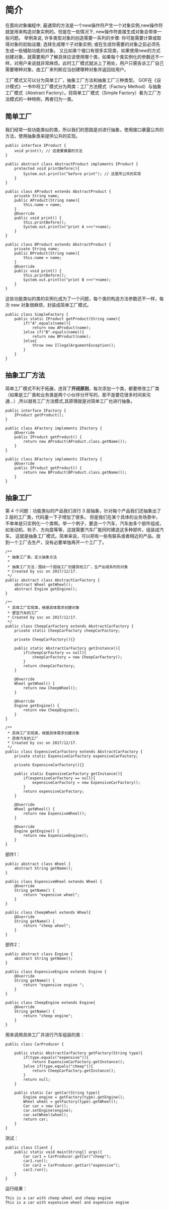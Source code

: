 # 简介
在面向对象编程中, 最通常的方法是一个new操作符产生一个对象实例,new操作符就是用来构造对象实例的。但是在一些情况下, new操作符直接生成对象会带来一些问题。
举例来说, 许多类型对象的创造需要一系列的步骤: 你可能需要计算或取得对象的初始设置; 选择生成哪个子对象实例; 或在生成你需要的对象之前必须先生成一些辅助功能的对象。
又比如某个接口有很多实现类，如果使用new的方式创建对象，就需要用户了解具体应该使用哪个类，如果每个类实例化的参数还不一样，对用户来说就非常麻烦。此时工厂模式就派上了用处，用户只需告诉工厂自己需要哪种对象，由工厂来判断应当创建哪种对象并返回给用户。

工厂模式又可以分为简单工厂，抽象工厂方法和抽象工厂三种类型。 GOF在《设计模式》一书中将工厂模式分为两类：工厂方法模式（Factory Method）与抽象工厂模式（Abstract Factory）。将简单工厂模式（Simple Factory）看为工厂方法模式的一种特例，两者归为一类。

## 简单工厂
我们经常一些功能类似的类，所以我们的思路是对进行抽象，使用接口暴露公共的方法，使用抽象类来提供公共的实现。
```
public interface IProduct {
    void print(); // 这是要暴露的方法
}

public abstract class AbstractProduct implements IProduct {
    protected void printBefore(){
        System.out.println("before print"); // 这里所公共的实现
    }
}

public class AProduct extends AbstractProduct {
    private String name;
    public AProduct(String name){
        this.name = name;
    }
    @Override
    public void print() {
        this.printBefore();
        System.out.println("print A >>>"+name);
    }
}

public class BProduct extends AbstractProduct {
    private String name;
    public BProduct(String name){
        this.name = name;
    }
    @Override
    public void print() {
        this.printBefore();
        System.out.println("print B >>>"+name);
    }
}
```
这些功能类似的类的实例化成为了一个问题，每个类的构造方法参数还不一样，每次 new 对象很麻烦，封装成简单工厂模式。
```
public class SimpleFactory {
    public static IProduct getProduct(String name){
        if("A".equals(name)){
            return new AProduct(name);
        }else if("B".equals(name)){
            return new BProduct(name);
        }else{
            throw new IllegalArgumentException();
        }
    }
}
```
## 抽象工厂方法
简单工厂模式不利于拓展，违背了**开闭原则**，每次添加一个类，都要修改工厂类（如果是工厂类和业务类是两个小伙伴分开写的，那不是要花很多时间来沟通...）,所以就有工厂方法模式,其原理就是对简单工厂也进行抽象。
```
public interface IFactory {
    IProduct getProduct();
}

public class AFactory implements IFactory {
    @Override
    public IProduct getProduct() {
        return new AProduct(AProduct.class.getName());
    }
}

public class BFactory implements IFactory {
    @Override
    public IProduct getProduct() {
        return new BProduct(BProduct.class.getName());
    }
}
```
## 抽象工厂
第 4 个问题：功能类似的产品我们进行 3 层抽象，针对每个产品我们还抽象出了 2 层的工厂类，代码量一下子增加了很多。
但是我们在某个具体的业务场景中，不单单是只实例化一个类啊。举一个例子，要造一个汽车，汽车由多个部件组成，如发动机、轮子、方向盘等等，这就需要汽车厂能同时建造这多种部件，组装成汽车。
这就是抽象工厂模式。简单来说，可以把有一些有联系或者相近的产品，放到一个工厂去生产，没有必要单独再开一个工厂了。

```
/**
 * 抽象工厂类，定义抽象方法
 *
 * 抽象工厂方法：围绕一个超级工厂创建其他工厂，生产出成系列的对象
 * Created by ssc on 2017/12/17.
 */
public abstract class AbstractCarFactory {
    abstract Wheel getWheel();
    abstract Engine getEngine();
}
```

```
/**
 * 具体工厂实现类，根据具体需求创建对象
 * 便宜汽车的工厂
 * Created by ssc on 2017/12/17.
 */
public class CheepCarFactory extends AbstractCarFactory {
    private static CheepCarFactory cheepCarFactory;

    private CheepCarFactory(){}

    public static AbstractCarFactory getInstance(){
        if(cheepCarFactory == null){
            cheepCarFactory = new CheepCarFactory();
        }
        return cheepCarFactory;
    }

    @Override
    Wheel getWheel() {
        return new CheepWheel();
    }

    @Override
    Engine getEngine() {
        return new CheepEngine();
    }
}
```

```
/**
 * 具体工厂实现类，根据具体需求创建对象
 * 昂贵汽车的工厂
 * Created by ssc on 2017/12/17.
 */
public class ExpensiveCarFactory extends AbstractCarFactory {
    private static ExpensiveCarFactory expensiveCarFactory;

    private ExpensiveCarFactory(){}

    public static ExpensiveCarFactory getInstance(){
        if(expensiveCarFactory == null){
            expensiveCarFactory = new ExpensiveCarFactory();
        }
        return expensiveCarFactory;
    }

    @Override
    Wheel getWheel() {
        return new ExpensiveWheel();
    }

    @Override
    Engine getEngine() {
        return new ExpensiveEngine();
    }
}
```

部件1：
```
public abstract class Wheel {
    abstract String getName();
}

public class ExpensiveWheel extends Wheel {
    @Override
    String getName() {
        return "expensive wheel";
    }
}

public class CheepWheel extends Wheel{
    @Override
    String getName() {
        return "cheep wheel";
    }
}
```
部件2：
```
public abstract class Engine {
    abstract String getName();
}

public class ExpensiveEngine extends Engine {
    @Override
    String getName() {
        return "expensive engine ";
    }
}

public class CheepEngine extends Engine{
    @Override
    String getName() {
        return "cheep engine";
    }
}
```

用来调用具体工厂并进行汽车组装的类：
```
public class CarProducer {

    public static AbstractCarFactory getFactory(String type){
        if(type.equals("expensive")){
            return ExpensiveCarFactory.getInstance();
        }else if(type.equals("cheep")){
            return CheepCarFactory.getInstance();
        }
        return null;
    }

    public static Car getCar(String type){
        Engine engine = getFactory(type).getEngine();
        Wheel wheel = getFactory(type).getWheel();
        Car car = new Car();
        car.setEngine(engine);
        car.setWheel(wheel);
        return car;
    }
}
```

测试：
```
public class Client {
    public static void main(String[] args){
        Car car1 = CarProducer.getCar("cheep");
        car1.run();
        Car car2 = CarProducer.getCar("expensive");
        car2.run();
    }
}
```

运行结果：
```
This is a car with cheep wheel and cheep engine
This is a car with expensive wheel and expensive engine
```




